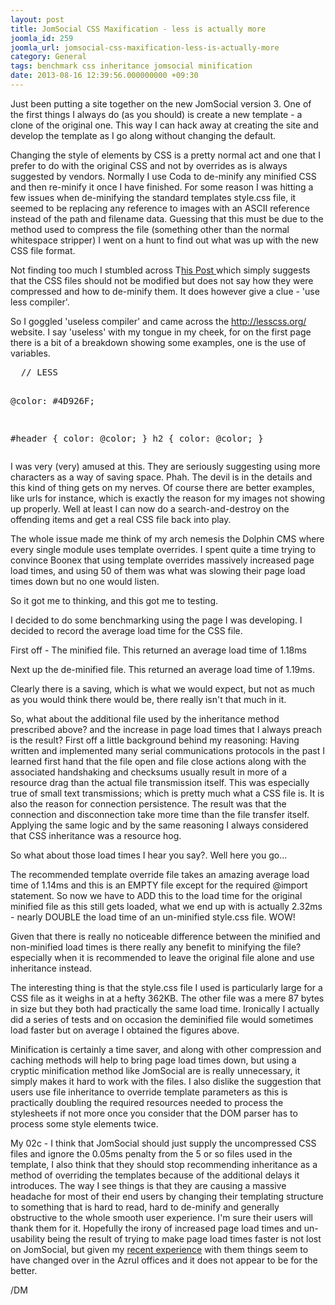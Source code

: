 ```yaml
---
layout: post
title: JomSocial CSS Maxification - less is actually more
joomla_id: 259
joomla_url: jomsocial-css-maxification-less-is-actually-more
category: General
tags: benchmark css inheritance jomsocial minification
date: 2013-08-16 12:39:56.000000000 +09:30
---
```

<p>Just been putting a site together on the new JomSocial version 3. One of the first things I always do (as you should) is create a new template - a clone of the original one. This way I can hack away at creating the site and develop the template as I go along without changing the default.</p>
<p>Changing the style of elements by CSS is a pretty normal act and one that I prefer to do with the original CSS and not by overrides as is always suggested by vendors. Normally I use Coda to de-minify any minified CSS and then re-minify it once I have finished. For some reason I was hitting a few issues when de-minifying the standard templates style.css file, it seemed to be replacing any reference to images with an ASCII reference instead of the path and filename data. Guessing that this must be due to the method used to compress the file (something other than the normal whitespace stripper) I went on a hunt to find out what was up with the new CSS file format.</p>
<p>Not finding too much I stumbled across T<a href="http://www.jomsocial.com/forum/technical-issues/7485-solved-why-are-there-no-line-breaks-in-my-jomsocial-css-files/reply" target="_blank">his Post </a>which simply suggests that the CSS files should not be modified but does not say how they were compressed and how to de-minify them. It does however give a clue - 'use less compiler'.</p>
<p>So I goggled 'useless compiler' and came across the <a href="http://lesscss.org/" target="_blank">http://lesscss.org/</a> website. I say 'useless' with my tongue in my cheek, for on the first page there is a bit of a breakdown showing some examples, one is the use of variables.</p>
<pre class="brush:css">  // LESS

@color: #4D926F;

#header {
  color: @color;
}
h2 {
  color: @color;
}
</pre>
<p>I was very (very) amused at this. They are seriously suggesting using more characters as a way of saving space. Phah. The devil is in the details and this kind of thing gets on my nerves. Of course there are better examples, like urls for instance, which is exactly the reason for my images not showing up properly. Well at least I can now do a search-and-destroy on the offending items and get a real CSS file back into play.</p>
<p>The whole issue made me think of my arch nemesis the Dolphin CMS where every single module uses template overrides. I spent quite a time trying to convince Boonex that using template overrides massively increased page load times, and using 50 of them was what was slowing their page load times down but no one would listen.</p>
<p>So it got me to thinking, and this got me to testing.</p>
<p>I decided to do some benchmarking using the page I was developing. I decided to record the average load time for the CSS file.</p>
<p>First off - The minified file. This returned an average load time of 1.18ms</p>
<p>Next up the de-minified file. This returned an average load time of 1.19ms.</p>
<p>Clearly there is a saving, which is what we would expect, but not as much as you would think there would be, there really isn't that much in it.</p>
<p>So, what about the additional file used by the inheritance method prescribed above? and the increase in page load times that I always preach is the result? First off a little background behind my reasoning: Having written and implemented many serial communications protocols in the past I learned first hand that the file open and file close actions along with the associated handshaking and checksums usually result in more of a resource drag than the actual file transmission itself. This was especially true of small text transmissions; which is pretty much what a CSS file is. It is also the reason for connection persistence. The result was that the connection and disconnection take more time than the file transfer itself. Applying the same logic and by the same reasoning I always considered that CSS inheritance was a resource hog.</p>
<p>So what about those load times I hear you say?. Well here you go...</p>
<p>The recommended template override file takes an amazing average load time of 1.14ms and this is an EMPTY file except for the required @import statement. So now we have to ADD this to the load time for the original minified file as this still gets loaded, what we end up with is actually 2.32ms - nearly DOUBLE the load time of an un-minified style.css file. WOW!</p>
<p>Given that there is really no noticeable difference between the minified and non-minified load times is there really any benefit to minifying the file? especially when it is recommended to leave the original file alone and use inheritance instead.</p>
<p>The interesting thing is that the style.css file I used is particularly large for a CSS file as it weighs in at a hefty 362KB. The other file was a mere 87 bytes in size but they both had practically the same load time. Ironically I actually did a series of tests and on occasion the deminified file would sometimes load faster but on average I obtained the figures above.</p>
<p>Minification is certainly a time saver, and along with other compression and caching methods will help to bring page load times down, but using a cryptic minification method like JomSocial are is really unnecessary, it simply makes it hard to work with the files. I also dislike the suggestion that users use file inheritance to override template parameters as this is practically doubling the required resources needed to process the stylesheets if not more once you consider that the DOM parser has to process some style elements twice.</p>
<p>My 02c - I think that JomSocial should just supply the uncompressed CSS files and ignore the 0.05ms penalty from the 5 or so files used in the template, I also think that they should stop recommending inheritance as a method of overriding the templates because of the additional delays it introduces. The way I see things is that they are causing a massive headache for most of their end users by changing their templating structure to something that is hard to read, hard to de-minify and generally obstructive to the whole smooth user experience. I'm sure their users will thank them for it. Hopefully the irony of increased page load times and un-usability being the result of trying to make page load times faster is not lost on JomSocial, but given my <a href="blog/entry/general/jomsocial-group-discussion-exploit">recent experience</a> with them things seem to have changed over in the Azrul offices and it does not appear to be for the better.</p>
<p>/DM</p>
